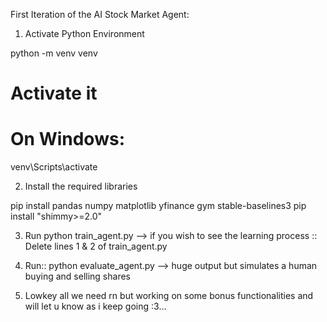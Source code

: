 First Iteration of the AI Stock Market Agent:
1. Activate Python Environment

python -m venv venv

# Activate it
# On Windows:
venv\Scripts\activate

2. Install the required libraries

pip install pandas numpy matplotlib yfinance gym stable-baselines3
pip install "shimmy>=2.0"

3. Run python train_agent.py --> if you wish to see the learning process :: Delete lines 1 & 2 of train_agent.py

4. Run:: python evaluate_agent.py --> huge output but simulates a human buying and selling shares

5. Lowkey all we need rn but working on some bonus functionalities and will let u know as i keep going :3...
